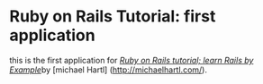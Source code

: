 # Ruby on Rails Tutorial: first application

this is the first application for
[*Ruby on Rails tutorial; learn Rails by Example*](http://railstutorial.org/)by [michael Hartl] (http://michaelhartl.com/).
